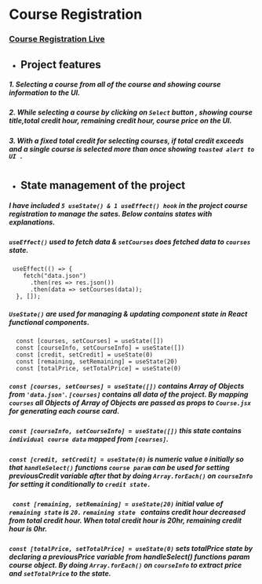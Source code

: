 # Course Registration

### [Course Registration Live](delicious-pan.surge.sh)

- ## Project features

##### 1. Selecting a course from all of the course and showing course information to the UI.

##### 2. While selecting a course by clicking on _`Select`_ button , showing _course title,total credit hour, remaining credit hour, course price_ on the UI.

##### 3. With a fixed total credit for selecting courses, if total credit exceeds and a single course is selected more than once showing _`toasted alert to UI .`_

#

- ## State management of the project

##### I have included _`5 useState() & 1 useEffect() hook`_ in the project _course registration_ to manage the sates. Below contains states with explanations.

##### _`useEffect()`_ used to fetch data & _`setCourses`_ does fetched data to _`courses`_ state.

```
 useEffect(() => {
    fetch("data.json")
      .then(res => res.json())
      .then(data => setCourses(data));
  }, []);
```

##### _`UseState()`_ are used for managing & updating component state in React functional components.

```
  const [courses, setCourses] = useState([])
  const [courseInfo, setCourseInfo] = useState([])
  const [credit, setCredit] = useState(0)
  const [remaining, setRemaining] = useState(20)
  const [totalPrice, setTotalPrice] = useState(0)
```

##### _`const [courses, setCourses] = useState([])`_ contains Array of Objects from `'data.json'`. _`[courses]`_ contains all data of the project. By mapping _`courses`_ _all Objects of Array of Objects_ are passed as props to `Course.jsx` for generating each course card.

##### _`const [courseInfo, setCourseInfo] = useState([])`_ this state contains _`individual course data`_ mapped from `[courses]`.

##### _`const [credit, setCredit] = useState(0)`_ is numeric value `0` initially so that _`handleSelect()`_ functions _`course param`_ can be used for setting previousCredit variable after that by doing _`Array.forEach()`_ on _`courseInfo`_ for setting it conditionally to `credit state.`

##### _` const [remaining, setRemaining] = useState(20)`_ initial value of _`remaining state`_ is _`20.`_ _`remaining state `_ contains credit hour decreased from total credit hour. When total credit hour is 20hr, remaining credit hour is 0hr.

##### _`const [totalPrice, setTotalPrice] = useState(0)`_ sets totalPrice state by declaring a previousPrice variable from handleSelect() functions param course object. By doing _`Array.forEach()`_ on _`courseInfo`_ to extract price and _`setTotalPrice`_ to the state.
